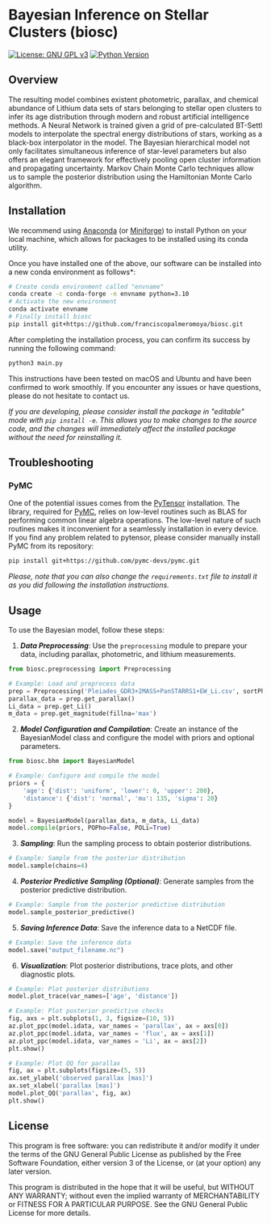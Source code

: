 # Bayesian Inference on Stellar Clusters (biosc)
[![License: GNU GPL v3](https://img.shields.io/badge/License-GPLv3-blue.svg)](https://www.gnu.org/licenses/gpl-3.0)
[![Python Version](https://img.shields.io/badge/python-%3E%3D3.9-blue.svg)](https://www.python.org/downloads/release)

## Overview
The resulting model combines existent photometric, parallax, and chemical abundance of Lithium data sets of stars belonging to stellar open clusters to infer its age distribution through modern and robust artificial intelligence methods. A Neural Network is trained given a grid of pre-calculated BT-Settl models to interpolate the spectral energy distributions of stars, working as a black-box interpolator in the model. The Bayesian hierarchical model not only facilitates simultaneous inference of star-level parameters but also offers an elegant framework for effectively pooling open cluster information and propagating uncertainty. Markov Chain Monte Carlo techniques allow us to sample the posterior distribution using the Hamiltonian Monte Carlo algorithm.

## Installation
We recommend using [Anaconda](https://www.anaconda.com/) (or [Miniforge](https://github.com/conda-forge/miniforge)) to install Python on your local machine, which allows for packages to be installed using its conda utility.

Once you have installed one of the above, our software can be installed into a new conda environment as follows*:
```bash
# Create conda environment called "envname"
conda create -c conda-forge -n envname python=3.10
# Activate the new environment
conda activate envname
# Finally install biosc
pip install git+https://github.com/franciscopalmeromoya/biosc.git
```
After completing the installation process, you can confirm its success by running the following command:
```bash
python3 main.py
```

This instructions have been tested on macOS and Ubuntu and have been confirmed to work smoothly. If you encounter any issues or have questions, please do not hesitate to contact us.

*If you are developing, please consider install the package in "editable" mode with `pip install -e`. This allows you to make changes to the source code, and the changes will immediately affect the installed package without the need for reinstalling it.*

## Troubleshooting
### PyMC
One of the potential issues comes from the [PyTensor](https://pytensor.readthedocs.io/en/latest/) installation. The library, required for [PyMC](https://www.pymc.io/welcome.html), relies on low-level routines such as BLAS for performing common linear algebra operations. The low-level nature of such routines makes it inconvenient for a seamlessly installation in every device. If you find any problem related to pytensor, please consider manually install PyMC from its repository:
```bash
pip install git+https://github.com/pymc-devs/pymc.git
```
*Please, note that you can also change the `requirements.txt` file to install it as you did following the installation instructions.*

## Usage
To use the Bayesian model, follow these steps:
1. ***Data Preprocessing***: Use the ``preprocessing`` module to prepare your data, including parallax, photometric, and lithium measurements.
```python
from biosc.preprocessing import Preprocessing

# Example: Load and preprocess data
prep = Preprocessing('Pleiades_GDR3+2MASS+PanSTARRS1+EW_Li.csv', sortPho=False)
parallax_data = prep.get_parallax()
Li_data = prep.get_Li()
m_data = prep.get_magnitude(fillna='max')
```
2. ***Model Configuration and Compilation***: Create an instance of the BayesianModel class and configure the model with priors and optional parameters.
```python
from biosc.bhm import BayesianModel

# Example: Configure and compile the model
priors = {
    'age': {'dist': 'uniform', 'lower': 0, 'upper': 200},
    'distance': {'dist': 'normal', 'mu': 135, 'sigma': 20}
}

model = BayesianModel(parallax_data, m_data, Li_data)
model.compile(priors, POPho=False, POLi=True)
```
3. ***Sampling***: Run the sampling process to obtain posterior distributions.
```python
# Example: Sample from the posterior distribution
model.sample(chains=4)
```
4. ***Posterior Predictive Sampling (Optional)***: Generate samples from the posterior predictive distribution.
```python
# Example: Sample from the posterior predictive distribution
model.sample_posterior_predictive()
```
5. ***Saving Inference Data***: Save the inference data to a NetCDF file.
```python
# Example: Save the inference data
model.save("output_filename.nc")
```
6. ***Visualization***: Plot posterior distributions, trace plots, and other diagnostic plots.
```python
# Example: Plot posterior distributions
model.plot_trace(var_names=['age', 'distance'])

# Example: Plot posterior predictive checks
fig, axs = plt.subplots(1, 3, figsize=(10, 5))
az.plot_ppc(model.idata, var_names = 'parallax', ax = axs[0])
az.plot_ppc(model.idata, var_names = 'flux', ax = axs[1])
az.plot_ppc(model.idata, var_names = 'Li', ax = axs[2])
plt.show()

# Example: Plot QQ for parallax
fig, ax = plt.subplots(figsize=(5, 5))
ax.set_ylabel('observed parallax [mas]')
ax.set_xlabel('parallax [mas]')
model.plot_QQ('parallax', fig, ax)
plt.show()
```

## License
This program is free software: you can redistribute it and/or modify it under the terms of the GNU General Public License as published by the Free Software Foundation, either version 3 of the License, or
(at your option) any later version.

This program is distributed in the hope that it will be useful, but WITHOUT ANY WARRANTY; without even the implied warranty of MERCHANTABILITY or FITNESS FOR A PARTICULAR PURPOSE.  See the GNU General Public License for more details.

